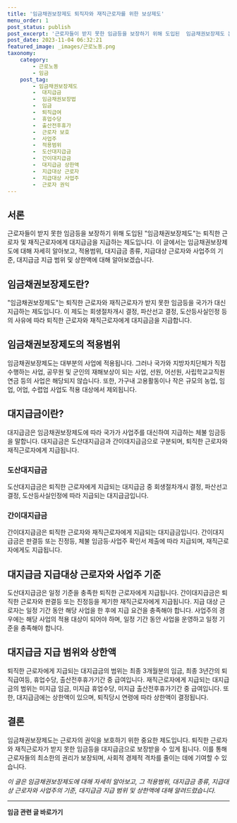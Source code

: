 ```yaml
---
title: '임금채권보장제도 퇴직자와 재직근로자를 위한 보상제도'
menu_order: 1
post_status: publish
post_excerpt: '근로자들이 받지 못한 임금등을 보장하기 위해 도입된  임금채권보장제도 는 퇴직한 근로자 및 재직근로자에게 대지급금을 지급하는 제도입니다. 이 글에서는 임금채권보장제도에 대해 자세히 알아보고, 적용범위, 대지급금 종류, 지급대상 근로자와 사업주의 기준, 대지급금 지급 범위 및 상한액에 대해 알아보겠습니다.'
post_date: 2023-11-04 06:32:21
featured_image: _images/근로노동.png
taxonomy:
    category:
        - 근로노동
        - 임금
    post_tag:
        - 임금채권보장제도
        -  대지급금
        -  임금채권보장법
        -  임금
        -  퇴직급여
        -  휴업수당
        -  출산전후휴가
        -  근로자 보호
        -  사업주
        -  적용범위
        -  도산대지급금
        -  간이대지급금
        -  대지급금 상한액
        -  지급대상 근로자
        -  지급대상 사업주
        -  근로자 권익
---
```




## 서론

근로자들이 받지 못한 임금등을 보장하기 위해 도입된 "임금채권보장제도"는 퇴직한 근로자 및 재직근로자에게 대지급금을 지급하는 제도입니다. 이 글에서는 임금채권보장제도에 대해 자세히 알아보고, 적용범위, 대지급금 종류, 지급대상 근로자와 사업주의 기준, 대지급금 지급 범위 및 상한액에 대해 알아보겠습니다.

## 임금채권보장제도란?

"임금채권보장제도"는 퇴직한 근로자와 재직근로자가 받지 못한 임금등을 국가가 대신 지급하는 제도입니다. 이 제도는 회생절차개시 결정, 파산선고 결정, 도산등사실인정 등의 사유에 따라 퇴직한 근로자와 재직근로자에게 대지급금을 지급합니다.

## 임금채권보장제도의 적용범위

임금채권보장제도는 대부분의 사업에 적용됩니다. 그러나 국가와 지방자치단체가 직접 수행하는 사업, 공무원 및 군인의 재해보상이 되는 사업, 선원, 어선원, 사립학교교직원 연금 등의 사업은 해당되지 않습니다. 또한, 가구내 고용활동이나 작은 규모의 농업, 임업, 어업, 수렵업 사업도 적용 대상에서 제외됩니다.

## 대지급금이란?

대지급금은 임금채권보장제도에 따라 국가가 사업주를 대신하여 지급하는 체불 임금등을 말합니다. 대지급금은 도산대지급금과 간이대지급금으로 구분되며, 퇴직한 근로자와 재직근로자에게 지급됩니다.

### 도산대지급금

도산대지급금은 퇴직한 근로자에게 지급되는 대지급금 중 회생절차개시 결정, 파산선고 결정, 도산등사실인정에 따라 지급되는 대지급금입니다.

### 간이대지급금

간이대지급금은 퇴직한 근로자와 재직근로자에게 지급되는 대지급금입니다. 간이대지급금은 판결등 또는 진정등, 체불 임금등·사업주 확인서 제출에 따라 지급되며, 재직근로자에게도 지급됩니다.

## 대지급금 지급대상 근로자와 사업주 기준

도산대지급금은 일정 기준을 충족한 퇴직한 근로자에게 지급됩니다. 간이대지급금은 퇴직한 근로자와 판결등 또는 진정등을 제기한 재직근로자에게 지급됩니다. 지급 대상 근로자는 일정 기간 동안 해당 사업을 한 후에 지급 요건을 충족해야 합니다. 사업주의 경우에는 해당 사업의 적용 대상이 되어야 하며, 일정 기간 동안 사업을 운영하고 일정 기준을 충족해야 합니다.

## 대지급금 지급 범위와 상한액

퇴직한 근로자에게 지급되는 대지급금의 범위는 최종 3개월분의 임금, 최종 3년간의 퇴직급여등, 휴업수당, 출산전후휴가기간 중 급여입니다. 재직근로자에게 지급되는 대지급금의 범위는 미지급 임금, 미지급 휴업수당, 미지급 출산전후휴가기간 중 급여입니다. 또한, 대지급금에는 상한액이 있으며, 퇴직당시 연령에 따라 상한액이 결정됩니다.

## 결론

임금채권보장제도는 근로자의 권익을 보호하기 위한 중요한 제도입니다. 퇴직한 근로자와 재직근로자가 받지 못한 임금등을 대지급금으로 보장받을 수 있게 됩니다. 이를 통해 근로자들의 최소한의 권리가 보장되며, 사회적 경제적 격차를 줄이는 데에 기여할 수 있습니다.

*이 글은 임금채권보장제도에 대해 자세히 알아보고, 그 적용범위, 대지급금 종류, 지급대상 근로자와 사업주의 기준, 대지급금 지급 범위 및 상한액에 대해 알려드렸습니다.*
<!-- wp:separator -->
<hr class="wp-block-separator has-alpha-channel-opacity"/>
<!-- /wp:separator -->

<!-- wp:group {"backgroundColor":"base","layout":{"type":"constrained"}} -->
<div class="wp-block-group has-base-background-color has-background"><!-- wp:paragraph {"align":"center","fontSize":"medium"} -->
<p class="has-text-align-center has-large-font-size"><strong>임금 관련 글 바로가기</strong></p>
<!-- /wp:paragraph -->


<!-- wp:latest-posts
{"categories":[{"id":11225,"count":19,"description":"","link":"https://uknowlaw.com/category/%ec%9e%84%ea%b8%88/","name":"임금","slug":"임금","taxonomy":"category","parent":0,"meta":[],"_links":{"self":[{"href":"https://uknowlaw.com/wp-json/wp/v2/categories/11225"}],"collection":[{"href":"https://uknowlaw.com/wp-json/wp/v2/categories"}],"about":[{"href":"https://uknowlaw.com/wp-json/wp/v2/taxonomies/category"}],"wp:post_type":[{"href":"https://uknowlaw.com/wp-json/wp/v2/posts?categories=11225"}],"curies":[{"name":"wp","href":"https://api.w.org/{rel}","templated":true}]}}]} /--></div>
<!-- /wp:group -->